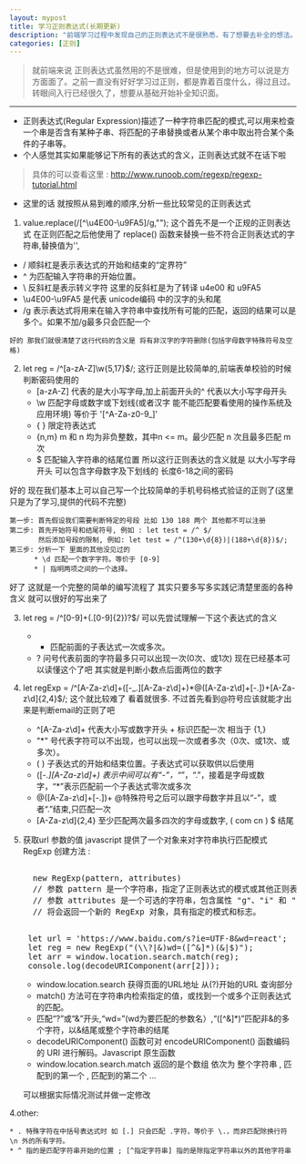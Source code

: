 ```yaml
---
layout: mypost
title: 学习正则表达式(长期更新)
description: "前端学习过程中发现自己的正则表达式不是很熟悉，有了想要去补全的想法。于是，便有了下面几条简单的总结。"
categories: [正则]
---
```


> 就前端来说 正则表达式虽然用的不是很难，但是使用到的地方可以说是方方面面了。之前一直没有好好学习过正则，都是靠着百度什么，得过且过。转眼间入行已经很久了，想要从基础开始补全知识面。

---

* 正则表达式(Regular Expression)描述了一种字符串匹配的模式,可以用来检查一个串是否含有某种子串、将匹配的子串替换或者从某个串中取出符合某个条件的子串等。
* 个人感觉其实如果能够记下所有的表达式的含义，正则表达式就不在话下啦

> 具体的可以查看这里 :  http://www.runoob.com/regexp/regexp-tutorial.html

* 这里的话 就按照从易到难的顺序,分析一些比较常见的正则表达式

 1. value.replace(/[^\u4E00-\u9FA5]/g,"");
    这个首先不是一个正规的正则表达式 在正则匹配之后他使用了 replace() 函数来替换一些不符合正则表达式的字符串,替换值为'',
   * / 顺斜杠是表示表达式的开始和结束的“定界符”
   * ^ 为匹配输入字符串的开始位置。
   * \ 反斜杠是表示转义字符 这里的反斜杠是为了转译 u4e00 和 u9FA5
   * \u4E00-\u9FA5 是代表 unicode编码 中的汉字的头和尾
   * /g 表示表达式将用来在输入字符串中查找所有可能的匹配，返回的结果可以是多个。如果不加/g最多只会匹配一个
   
    好的 那我们就很清楚了这行代码的含义是 将有非汉字的字符删除(包括字母数字特殊符号及空格)

 2. let reg = /^[a-zA-Z]\w{5,17}$/;
    这行正则是比较简单的,前端表单校验的时候判断密码使用的
    * [a-zA-Z] 代表的是大小写字母,加上前面开头的^ 代表以大小写字母开头
    * \w 匹配字母或数字或下划线(或者汉字 能不能匹配要看使用的操作系统及应用环境) 等价于 '[^A-Za-z0-9_]'
    * { } 限定符表达式
    * {n,m} m 和 n 均为非负整数，其中n <= m。最少匹配 n 次且最多匹配 m 次
    * $ 匹配输入字符串的结尾位置
    所以这行正则表达的含义就是 以大小写字母开头 可以包含字母数字及下划线的 长度6-18之间的密码

 好的 现在我们基本上可以自己写一个比较简单的手机号码格式验证的正则了(这里只是为了学习,提供的代码不完整)
    
    第一步: 首先假设我们需要判断特定的号段 比如 130 188 两个 其他都不可以注册
    第二步: 首先开始符号和结尾符号, 例如 : let test = /^ $/
           然后添加号段的限制, 例如: let test = /^(130+\d{8})|(188+\d{8})$/;
    第三步: 分析一下 里面的其他没见过的
          * \d 匹配一个数字字符。等价于 [0-9]
          * | 指明两项之间的一个选择。
    
   好了 这就是一个完整的简单的编写流程了  其实只要多写多实践记清楚里面的各种含义 就可以很好的写出来了

 3. let reg = /^[0-9]+(.[0-9]{2})?$/
    可以先尝试理解一下这个表达式的含义
    * +	匹配前面的子表达式一次或多次。
    * ? 问号代表前面的字符最多只可以出现一次(0次、或1次)
    现在已经基本可以读懂这个了吧 其实就是判断小数点后面两位的数字

 4. let regExp = /^[A-Za-z\d]+([-_.][A-Za-z\d]+)*@([A-Za-z\d]+[-.])+[A-Za-z\d]{2,4}$/;
    这个就比较难了 看着就很多. 不过首先看到@符号应该就能才出来是判断email的正则了吧
    * ^[A-Za-z\d]+ 代表大小写或数字开头 + 标识匹配一次 相当于 {1,}
    * "*" 号代表字符可以不出现，也可以出现一次或者多次（0次、或1次、或多次）。
    * ( ) 子表达式的开始和结束位置。子表达式可以获取供以后使用
    * ([-_.][A-Za-z\d]+) 表示中间可以有“-”，“_”，“.”，接着是字母或数字，“*”表示匹配前一个子表达式零次或多次
    * @([A-Za-z\d]+[-.])+ @特殊符号之后可以跟字母数字并且以“-”，或者“.”结束,只匹配一次
    * [A-Za-z\d]{2,4} 至少匹配两次最多四次的字母或数字, ( com cn ) $ 结尾

 5. 获取url 参数的值
    javascript 提供了一个对象来对字符串执行匹配模式 RegExp
    创建方法 :

    <pre>

      new RegExp(pattern, attributes)
      // 参数 pattern 是一个字符串，指定了正则表达式的模式或其他正则表达式。
      // 参数 attributes 是一个可选的字符串，包含属性 "g"、"i" 和 "m"，分别用于指定全局匹配、区分大小写的匹配和多行匹配。
      // 将会返回一个新的 RegExp 对象，具有指定的模式和标志。

    </pre>
    
    <pre>
     let url = 'https://www.baidu.com/s?ie=UTF-8&wd=react';
     let reg = new RegExp("(\\?|&)wd=([^&]*)(&|$)");
     let arr = window.location.search.match(reg);
     console.log(decodeURIComponent(arr[2]));
    </pre>

     * window.location.search 获得页面的URL地址 从(?)开始的URL 查询部分
     * match() 方法可在字符串内检索指定的值，或找到一个或多个正则表达式的匹配。
     * 匹配“?”或“&”开头,“wd=”(wd为要匹配的参数名）,“([^&]*)”匹配非&的多个字符，以&结尾或整个字符串的结尾
     * decodeURIComponent() 函数可对 encodeURIComponent() 函数编码的 URI 进行解码。Javascript 原生函数
     * window.location.search.match 返回的是个数组 依次为 整个字符串 , 匹配到的第一个 , 匹配到的第二个 ...

      可以根据实际情况测试并做一定修改

4.other:
 
    * . 特殊字符在中括号表达式时 如 [.] 只会匹配 .字符，等价于 \.，而非匹配除换行符 \n 外的所有字符。
    * ^ 指的是匹配字符串开始的位置 ; [^指定字符串] 指的是除指定字符串以外的其他字符串






